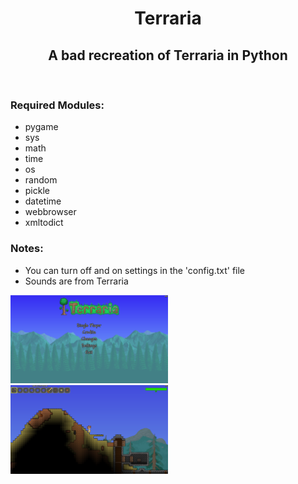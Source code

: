 <h1 align="center">Terraria</h1>
<h2 align="center">A bad recreation of Terraria in Python</h2>
<br />
<h3>Required Modules:</h3>
<ul>
	<li>pygame</li>
	<li>sys</li>
	<li>math</li>
	<li>time</li>
	<li>os</li>
	<li>random</li>
	<li>pickle</li>
	<li>datetime</li>
	<li>webbrowser</li>
	<li>xmltodict</li>
</ul>

<h3>Notes:</h3>
<ul>
	<li>You can turn off and on settings in the 'config.txt' file</li>
	<li>Sounds are from Terraria</li>
</ul>

<div width="100vw">
	<img src="/res/images/readme/menu_screen.png?raw=true" width="50%" height="auto" />
	<img src="/res/images/readme/gameplay.png?raw=true" width="50%" height="auto" />
</div>
